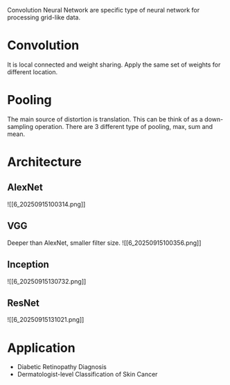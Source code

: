 Convolution Neural Network are specific type of neural network for processing grid-like data. 
# Convolution
It is local connected and weight sharing. Apply the same set of weights for different location. 
# Pooling
The main source of distortion is translation. This can be think of as a down-sampling operation. There are 3 different type of pooling, max, sum and mean.
# Architecture
## AlexNet
![[6_20250915100314.png]]
## VGG
Deeper than AlexNet, smaller filter size.
![[6_20250915100356.png]]
## Inception
![[6_20250915130732.png]]
## ResNet
![[6_20250915131021.png]]
# Application
- Diabetic Retinopathy Diagnosis
- Dermatologist-level Classification of Skin Cancer